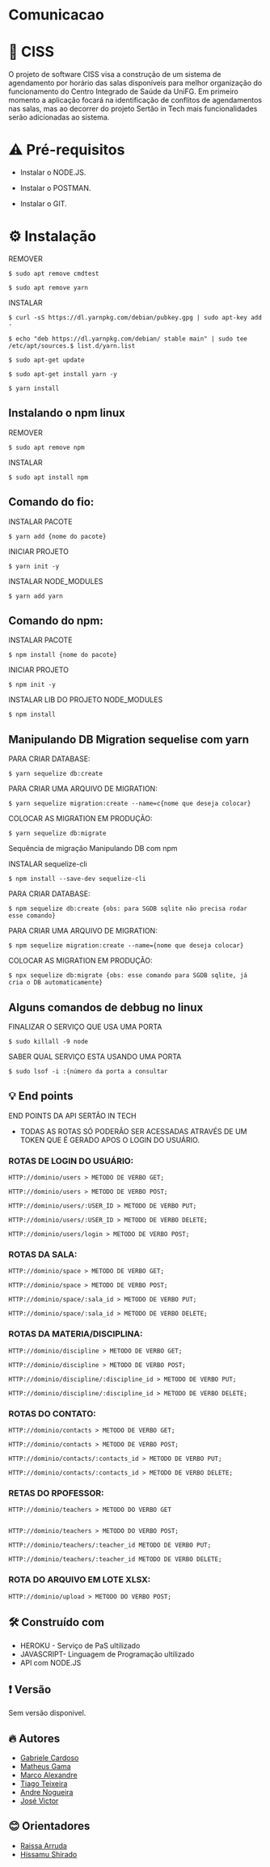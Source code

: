# Comunicacao

# 🚀 CISS

O projeto de software CISS visa a construção de  um sistema de agendamento por horário das salas disponíveis para melhor organização do funcionamento do Centro Integrado de Saúde da UniFG. 
Em primeiro momento a aplicação focará na identificação de conflitos de agendamentos nas salas, mas ao decorrer do projeto Sertão in Tech mais funcionalidades serão adicionadas ao sistema.

 # ⚠️ Pré-requisitos 

* Instalar o NODE.JS.  

* Instalar o POSTMAN.

* Instalar o GIT.

# ⚙️ Instalação


  REMOVER

    $ sudo apt remove cmdtest

    $ sudo apt remove yarn

INSTALAR

    $ curl -sS https://dl.yarnpkg.com/debian/pubkey.gpg | sudo apt-key add -

    $ echo "deb https://dl.yarnpkg.com/debian/ stable main" | sudo tee /etc/apt/sources.$ list.d/yarn.list

    $ sudo apt-get update

    $ sudo apt-get install yarn -y

    $ yarn install

## Instalando o npm linux

REMOVER

    $ sudo apt remove npm

INSTALAR

    $ sudo apt install npm

## Comando do fio:

INSTALAR PACOTE

    $ yarn add {nome do pacote}

INICIAR PROJETO

    $ yarn init -y

INSTALAR NODE_MODULES

    $ yarn add yarn
## Comando do npm:

INSTALAR PACOTE

    $ npm install {nome do pacote}

INICIAR PROJETO

    $ npm init -y

INSTALAR LIB DO PROJETO NODE_MODULES

    $ npm install

## Manipulando DB Migration sequelise com yarn

 PARA CRIAR DATABASE:

    $ yarn sequelize db:create

PARA CRIAR UMA ARQUIVO DE MIGRATION:

    $ yarn sequelize migration:create --name=c{nome que deseja colocar}

COLOCAR AS MIGRATION EM PRODUÇÃO:

    $ yarn sequelize db:migrate
    
Sequência de migração Manipulando DB com npm

INSTALAR sequelize-cli

    $ npm install --save-dev sequelize-cli

PARA CRIAR DATABASE:

    $ npm sequelize db:create {obs: para SGDB sqlite não precisa rodar esse comando}

PARA CRIAR UMA ARQUIVO DE MIGRATION:

    $ npm sequelize migration:create --name={nome que deseja colocar}

COLOCAR AS MIGRATION EM PRODUÇÃO:

    $ npx sequelize db:migrate {obs: esse comando para SGDB sqlite, já cria o DB automaticamente}

## Alguns comandos de debbug no linux

FINALIZAR O SERVIÇO QUE USA UMA PORTA

    $ sudo killall -9 node

 SABER QUAL SERVIÇO ESTA USANDO UMA PORTA

    $ sudo lsof -i :{número da porta a consultar
## 💡 End points 

END POINTS DA API SERTÃO IN TECH

* TODAS AS ROTAS SÓ PODERÃO SER ACESSADAS ATRAVÉS DE UM TOKEN QUE É GERADO APOS O LOGIN DO USUÁRIO.

### ROTAS DE LOGIN DO USUÁRIO:

    HTTP://dominio/users > METODO DE VERBO GET;

    HTTP://dominio/users > METODO DE VERBO POST;

    HTTP://dominio/users/:USER_ID > METODO DE VERBO PUT;

    HTTP://dominio/users/:USER_ID > METODO DE VERBO DELETE;

    HTTP://dominio/users/login > METODO DE VERBO POST;

### ROTAS DA SALA:

    HTTP://dominio/space > METODO DE VERBO GET;

    HTTP://dominio/space > METODO DE VERBO POST;

    HTTP://dominio/space/:sala_id > METODO DE VERBO PUT;

    HTTP://dominio/space/:sala_id > METODO DE VERBO DELETE;

### ROTAS DA MATERIA/DISCIPLINA:

    HTTP://dominio/discipline > METODO DE VERBO GET;

    HTTP://dominio/discipline > METODO DE VERBO POST;

    HTTP://dominio/discipline/:discipline_id > METODO DE VERBO PUT;

    HTTP://dominio/discipline/:discipline_id > METODO DE VERBO DELETE;

###  ROTAS DO CONTATO:

    HTTP://dominio/contacts > METODO DE VERBO GET;

    HTTP://dominio/contacts > METODO DE VERBO POST;

    HTTP://dominio/contacts/:contacts_id > METODO DE VERBO PUT;
    
    HTTP://dominio/contacts/:contacts_id > METODO DE VERBO DELETE;


### RETAS DO RPOFESSOR:

    HTTP://dominio/teachers > METODO DO VERBO GET
    

    HTTP://dominio/teachers > METODO DO VERBO POST;

    HTTP://dominio/teachers/:teacher_id METODO DE VERBO PUT;

    HTTP://dominio/teachers/:teacher_id METODO DE VERBO DELETE;

### ROTA DO ARQUIVO EM LOTE XLSX:

    HTTP://dominio/upload > METODO DO VERBO POST;
## 🛠️ Construído com

* HEROKU - Serviço de PaS ultilizado 
* JAVASCRIPT- Linguagem de Programação ultilizado
* API com NODE.JS

##  ❗ Versão
 Sem versão disponivel.
## 🔥 Autores

- [Gabriele Cardoso](https://github.com/2433461)
- [Matheus Gama](https://github.com/MatheusGama01)
- [Marco Alexandre]()
- [Tiago Teixeira]()
- [Andre Nogueira]()
- [José Victor]()

 ## 😊  Orientadores 
 
- [Raissa Arruda]()
- [Hissamu Shirado]()


